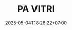 ---
weight: 30
title: "PA VITRI"
description: "Papan Visualisasi Trigonometri untuk memahami konsep sudut istimewa"
icon: "data_object"
date: "2025-05-04T18:28:22+07:00"
lastmod: "2025-05-04T18:28:22+07:00"
draft: false
toc: true
---